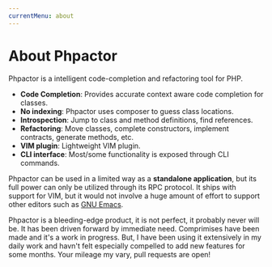 ```yaml
---
currentMenu: about
---
```

About Phpactor
==============

Phpactor is a intelligent code-completion and refactoring tool for PHP.

- **Code Completion**: Provides accurate context aware code completion for
  classes.
- **No indexing**: Phpactor uses composer to guess class locations.
- **Introspection**: Jump to class and method definitions, find references.
- **Refactoring**: Move classes, complete constructors, implement contracts,
  generate methods, etc.
- **VIM plugin**: Lightweight VIM plugin.
- **CLI interface**: Most/some functionality is exposed through CLI commands.

Phpactor can be used in a limited way as a **standalone application**, but its full
power can only be utilized through its RPC protocol. It ships with support for VIM, but it
would not involve a huge amount of effort to support other editors such as
[GNU Emacs](https://www.gnu.org/s/emacs/).

Phpactor is a bleeding-edge product, it is not perfect, it probably never will
be. It has been driven forward by immediate need. Comprimises have been made
and it's a work in progress. But, I have been using it extensively in my daily
work and havn't felt especially compelled to add new features for some months.
Your mileage my vary, pull requests are open!
